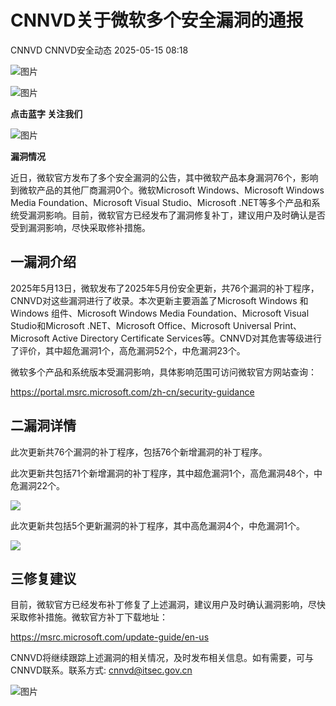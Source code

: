 #  CNNVD关于微软多个安全漏洞的通报   
CNNVD  CNNVD安全动态   2025-05-15 08:18  
  
![图片](https://mmbiz.qpic.cn/mmbiz_gif/g1thw9GoocfpeKv1eicF4icEx1vUX4LQ1JjlMnGl5z2XiaAQGZdFulYs0vsE3icB8RUiawPqDSb5lvm8G0drb7iaw7sQ/640?wx_fmt=gif&from=appmsg "")  
  
![图片](https://mmbiz.qpic.cn/mmbiz_gif/g1thw9GoocfpeKv1eicF4icEx1vUX4LQ1Js3VkKswpUtkoDWibZ1YQl1lIdcctfqePCcSPEdc38SnhJGdqGJUFx9w/640?wx_fmt=gif&from=appmsg "")  
  
**点击蓝字 关注我们**  
  
![图片](https://mmbiz.qpic.cn/mmbiz_gif/g1thw9GoocfpeKv1eicF4icEx1vUX4LQ1Js3VkKswpUtkoDWibZ1YQl1lIdcctfqePCcSPEdc38SnhJGdqGJUFx9w/640?wx_fmt=gif&from=appmsg "")  
  
  
**漏洞情况**  
  
近日，微软官方发布了多个安全漏洞的公告，其中微软产品本身漏洞76个，影响到微软产品的其他厂商漏洞0个。微软Microsoft Windows、Microsoft Windows Media Foundation、Microsoft Visual Studio、Microsoft .NET等多个产品和系统受漏洞影响。目前，微软官方已经发布了漏洞修复补丁，建议用户及时确认是否受到漏洞影响，尽快采取修补措施。  
  
## 一漏洞介绍  
  
  
2025年5月13日，微软发布了2025年5月份安全更新，共76个漏洞的补丁程序，CNNVD对这些漏洞进行了收录。本次更新主要涵盖了Microsoft Windows 和 Windows 组件、Microsoft Windows Media Foundation、Microsoft Visual Studio和Microsoft .NET、Microsoft Office、Microsoft Universal Print、Microsoft Active Directory Certificate Services等。CNNVD对其危害等级进行了评价，其中超危漏洞1个，高危漏洞52个，中危漏洞23个。  
  
微软多个产品和系统版本受漏洞影响，具体影响范围可访问微软官方网站查询：  
  
https://portal.msrc.microsoft.com/zh-cn/security-guidance  
  
## 二漏洞详情  
  
  
此次更新共76个漏洞的补丁程序，包括76个新增漏洞的补丁程序。  
  
此次更新共包括71个新增漏洞的补丁程序，其中超危漏洞1个，高危漏洞48个，中危漏洞22个。  
  
![](https://mmbiz.qpic.cn/mmbiz_png/g1thw9GoocdvXwbRqYbcTfC45XCUIpwWG3H75myHZtl0c4a80VkPRkuPGUrc4Aa3eqnq2KcuBylYHZhuI24o3A/640?wx_fmt=png&from=appmsg "")  
  
此次更新共包括5个更新漏洞的补丁程序，其中高危漏洞4个，中危漏洞1个。  
  
![](https://mmbiz.qpic.cn/mmbiz_png/g1thw9GoocdvXwbRqYbcTfC45XCUIpwWLgicvP5YSqG1t3FrafugDDCI5RN8Pr8Zjy1I6L3ticuTib6Pn9vMIRl5g/640?wx_fmt=png&from=appmsg "")  
  
## 三修复建议  
  
  
目前，微软官方已经发布补丁修复了上述漏洞，建议用户及时确认漏洞影响，尽快采取修补措施。微软官方补丁下载地址：  
  
https://msrc.microsoft.com/update-guide/en-us  
  
CNNVD将继续跟踪上述漏洞的相关情况，及时发布相关信息。如有需要，可与CNNVD联系。联系方式: cnnvd@itsec.gov.cn  
  
![图片](https://mmbiz.qpic.cn/mmbiz_gif/g1thw9GoocfpeKv1eicF4icEx1vUX4LQ1JMd8aMOqNkic25xydKvYcCVEsHXvm506icfXiaFep4AfohjraUj3F2jMfg/640?wx_fmt=gif&from=appmsg "")  
  
  
